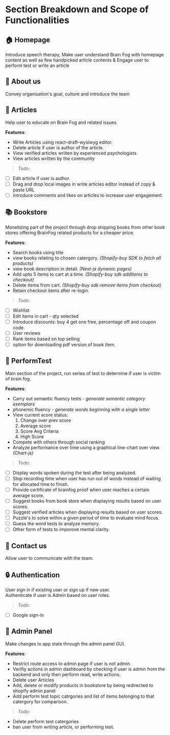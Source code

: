 # Section Breakdown and Scope of Functionalities


## :house: Homepage 

Introduce speech therapy, Make user understand Brain Fog with homepage content as well as few handpicked article contents & Engage user to perform test or write an article 

## :busts_in_silhouette: About us 

Convey organisation's goal, culture and introduce the team

## :page_facing_up: Articles 

Help user to educate on Brain Fog and related issues

**Features**: 

- Write Articles using react-draft-wysiwyg editor. <br>
- Delete article if user is author of the article. 
- View verified articles wriiten by experienced psychologists <br>
- View articles written by the community <br>

> *Todo*: 
- [ ] Edit article if user is author. <br>
- [ ] Drag and drop local images in write articles editor instead of copy & paste URL
- [ ] introduce comments and likes on articles to increase user engagement. 

## :books: Bookstore 

Monetizing part of the project through drop shipping books from other book stores offering BrainFog related products for a cheaper price. 

**Features**:

- Search books using title
- view books relating to chosen catergory.    *(Shopify-buy SDK to fetch all products)*
- view book description in detail.     *(Next-js dynamic pages)* 
- Add upto 5 items to cart at a time.     *(Shopify-buy sdk addItems to checkout)* 
- Delete items from cart.  *(Shopify-buy sdk remove items from checkout)*
- Retain checkout items after re-login.

> *Todo*:
- [ ] Wishlist 
- [ ] Edit items in cart - qty selected
- [ ] Introduce discounts: buy 4 get one free, percentage off and coupon code. 
- [ ] User reviews 
- [ ] Rank items based on top selling
- [ ] option for downloading pdf version of book item.

## :game_die: PerformTest 

Main section of the project, run series of test to determine if user is victim of brain fog.

**Features**:

- Carry out semantic fluency tests - *generate semantic category exemplars*
- phonemic fluency - *generate words beginning with a single letter*
- View current score status: 
  1. Change over prev score
  2. Average score
  3. Score Avg Criteria
  4. High Score
- Compete with others through social ranking
- Analyze performance over time using a graphical line-chart over view. *(Chart-js)*

> *Todo*:

- [ ] Display words spoken during the test after being analyzed.
- [ ] Stop recording time when user has run out of words instead of waiting for allocated time to finish. 
- [ ] Provide certificate of brainfog proof when user reaches a certain average score. 
- [ ] Suggest books from book store when displaying results based on user scores.
- [ ] Suggest verified articles when displaying results based on user scores. 
- [ ] Puzzle's to solve within a given period of time to evaluate mind focus. 
- [ ] Guess the word tests to analyze memory.  
- [ ] Other form of tests to imporove mental clarity.

## :iphone: Contact us 

Allow user to communicate with the team. 

## :lock: Authentication 

User sign in if existing user or sign up if new user. 
<br>
Authenticate if user is Admin based on user roles. 

> *Todo*:

- [ ] Google sign-in 

## :cop: Admin Panel 

Make changes to app state through the admin panel GUI.

**Features**:

- Restrict route access to admin page if user is not admin.
- Verifiy actions in admin dashboard by checking if user is admin from the backend and only then perform read, write actions.
- Delete user Articles
- Add, delete or modify products in bookstore by being redirected to shopify admin panel
- Add perform test topic catrgories and list of items belonging to that catergory for comparison. 

> *Todo*: 
 - Delete perform test catergories
 - ban user from writing article, or performing test. 










